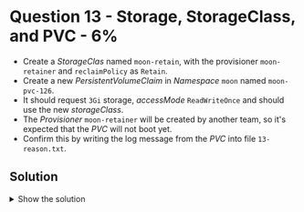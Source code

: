 # Question 13 - Storage, StorageClass, and PVC - 6%

- Create a *StorageClas* named `moon-retain`, with the provisioner `moon-retainer` and `reclaimPolicy` as `Retain`.
- Create a new *PersistentVolumeClaim* in *Namespace* `moon` named `moon-pvc-126`. 
- It should request `3Gi` storage, *accessMode* `ReadWriteOnce` and should use the new *storageClass*.
- The *Provisioner* `moon-retainer` will be created by another team, so it's expected that the *PVC* will not boot yet.
- Confirm this by writing the log message from the *PVC* into file `13-reason.txt`. 

## Solution

<details>
  <summary>Show the solution</summary>

### Create the StorageClass

- Go to Kubernetes documentation an search `StorageClass`.
- Select the first link `Storage Class | Kubernetes`.
- Go to `StorageClass objects` and copy the YAML definition until `reclaimPolicy`.
- Set the `name` to `moon-retain`.
- Remove the `annotations`.
- Change the `provisioner` to `moon-retainer`.
- The `reclaimPolicy` is currently set to the requested value.

```yaml
apiVersion: storage.k8s.io/v1
kind: StorageClass
metadata:
  name: low-latency
provisioner: moon-retainer
reclaimPolicy: Retain
```

Create the `13-sc.yaml` file.

#### Apply the StorageClass YAML file

```yaml
k apply -f 13-sc.yaml
storageclass.storage.k8s.io/low-latency created
```

### Create the PersistentVolumeClaim

- Go to Kubernetes documentation and search for `PersistentVolumeClaim`.
- Press the link `Configure a Pod to Use a PersistentVolume for Storage | Kubernetes`.
- Go to `Create a PersistentVolumeClaim` section.
- Copy the `PersistentVolumeClaim` YAML definition.
- Change the `name` to `moon-pvc-126`.
- Add the `namespace` and set it to `moon`.
- Set the `storageClassName` to `moon-retain`.

```yaml
apiVersion: v1
kind: PersistentVolumeClaim
metadata:
  name: moon-pvc-126
  namespace: moon
spec:
  storageClassName: moon-retain
  accessModes:
    - ReadWriteOnce
  resources:
    requests:
      storage: 3Gi
```

#### Create the PVC Yaml definition

```shell
vim 13-pvc.yaml
```

#### Apply the YAML definition

```shell
k apply -f 13-pvc.yaml
persistentvolumeclaim/moon-pvc-126 created
```

### Get the PVC events

```shell
k -n moon describe pvc moon-pvc-126 | grep -A10 Events:
Events:
  Type     Reason              Age                 From                         Message
  ----     ------              ----                ----                         -------
  Warning  ProvisioningFailed  12s (x8 over 116s)  persistentvolume-controller  storageclass.storage.k8s.io "moon-retain" not found
```

#### Write the event message to 13-reason.txt file

```shell
echo 'Warning  ProvisioningFailed  12s (x8 over 116s)  persistentvolume-controller  storageclass.storage.k8s.io "moon-retain" not found' > 13-reason.txt
```

## Resources

- [StorageClass Object](https://kubernetes.io/docs/concepts/storage/storage-classes/#storageclass-objects)
- [Create a PersistentVolumeClaim](https://kubernetes.io/docs/tasks/configure-pod-container/configure-persistent-volume-storage/#create-a-persistentvolumeclaim)

</details>
